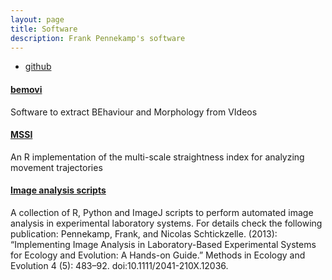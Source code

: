 ```yaml
---
layout: page
title: Software
description: Frank Pennekamp's software
---
```


<div class="navbar">
    <div class="navbar-inner">
        <ul class="nav">
            <li><a href="https://github.com/web_presence">github</a></li>
        </ul>
    </div>
</div>


#### <a name="bemovi"></a>[bemovi](http://pennekampster.github.io/bemovi/)
Software to extract BEhaviour and Morphology from VIdeos

#### <a name="MSSI"></a>[MSSI](https://github.com/pennekampster/MSSI)
An R implementation of the multi-scale straightness index for analyzing movement trajectories

#### <a name="Image analysis scripts"></a>[Image analysis scripts](https://github.com/pennekampster/MEE_digital_image_analysis)
A collection of R, Python and ImageJ scripts to perform automated image analysis in 
experimental laboratory systems. For details check the following publication:
Pennekamp, Frank, and Nicolas Schtickzelle. (2013): “Implementing Image Analysis in 
Laboratory-Based Experimental Systems for Ecology and Evolution: A Hands-on Guide.” 
Methods in Ecology and Evolution 4 (5): 483–92. doi:10.1111/2041-210X.12036.

